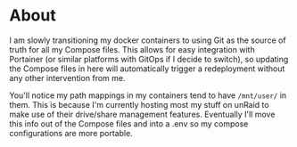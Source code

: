 # About
I am slowly transitioning my docker containers to using Git as the source of truth for all my Compose files.
This allows for easy integration with Portainer (or similar platforms with GitOps if I decide to switch), so updating
the Compose files in here will automatically trigger a redeployment without any other intervention from me.

You'll notice my path mappings in my containers tend to have ``/mnt/user/`` in them. This is because I'm currently hosting most my stuff on unRaid to make use of their drive/share management features.
Eventually I'll move this info out of the Compose files and into a .env so my compose configurations are more portable.
